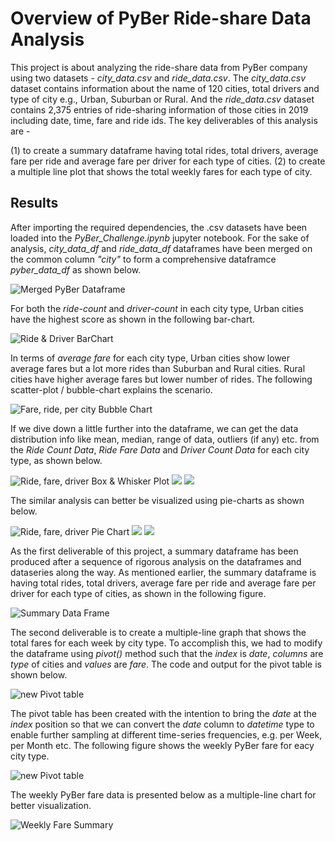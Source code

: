 # Overview of PyBer Ride-share Data Analysis

This project is about analyzing the ride-share data from PyBer company using two datasets - *city_data.csv* and *ride_data.csv*. The *city_data.csv* dataset contains information about the name of 120 cities, total drivers and type of city e.g., Urban, Suburban or Rural. And the *ride_data.csv* dataset contains 2,375 entries of ride-sharing information of those cities in 2019 including date, time, fare and ride ids. The key deliverables of this analysis are - 
  
  (1) to create a summary dataframe having total rides, total drivers, average fare per ride and average fare per driver for each type of cities.
  (2) to create a multiple line plot that shows the total weekly fares for each type of city.
  
## Results

After importing the required dependencies, the .csv datasets have been loaded into the *PyBer_Challenge.ipynb* jupyter notebook. For the sake of analysis, *city_data_df* and *ride_data_df* dataframes have been merged on the common column *"city"* to form a comprehensive dataframce *pyber_data_df* as shown below.

![Merged PyBer Dataframe](Resources/pyber_data_df.png)

For both the *ride-count* and *driver-count* in each city type, Urban cities have the highest score as shown in the following bar-chart.

![Ride & Driver BarChart](Resources/ride_driver_barchart.png) 

In terms of *average fare* for each city type, Urban cities show lower average fares but a lot more rides than Suburban and Rural cities. Rural cities have higher average fares but lower number of rides. The following scatter-plot / bubble-chart explains the scenario.

![Fare, ride, per city Bubble Chart](analysis/Fig1.jpg)

If we dive down a little further into the dataframe, we can get the data distribution info like mean, median, range of data, outliers (if any) etc. from the  *Ride Count Data*, *Ride Fare Data* and *Driver Count Data* for each city type, as shown below.

![Ride, fare, driver Box & Whisker Plot](analysis/Fig2.png) ![](analysis/Fig3.png) ![](analysis/Fig4.png)

The similar analysis can better be visualized using pie-charts as shown below.

![Ride, fare, driver Pie Chart](analysis/Fig5.png) ![](analysis/Fig6.png) ![](analysis/Fig7.png)

As the first deliverable of this project, a summary dataframe has been produced after a sequence of rigorous analysis on the dataframes and dataseries along the way. As mentioned earlier, the summary dataframe is having total rides, total drivers, average fare per ride and average fare per driver for each type of cities, as shown in the following figure.

![Summary Data Frame](Resources/PyBer_summary_df.png)

The second deliverable is to create a multiple-line graph that shows the total fares for each week by city type. To accomplish this, we had to modify the dataframe using *pivot()* method such that the *index* is *date*, *columns* are *type* of cities and *values* are *fare*. The code and output for the pivot table is shown below.

![new Pivot table](Resources/new_pyber_df_pivot.png)

The pivot table has been created with the intention to bring the *date* at the *index* position so that we can convert the *date* column to *datetime* type to enable further sampling at different time-series frequencies, e.g. per Week, per Month etc. The following figure shows the weekly PyBer fare for eacy city type.

![new Pivot table](Resources/weekly_pyber_fare.png)

The weekly PyBer fare data is presented below as a multiple-line chart for better visualization.

![Weekly Fare Summary](analysis/PyBer_fare_summary.png)
